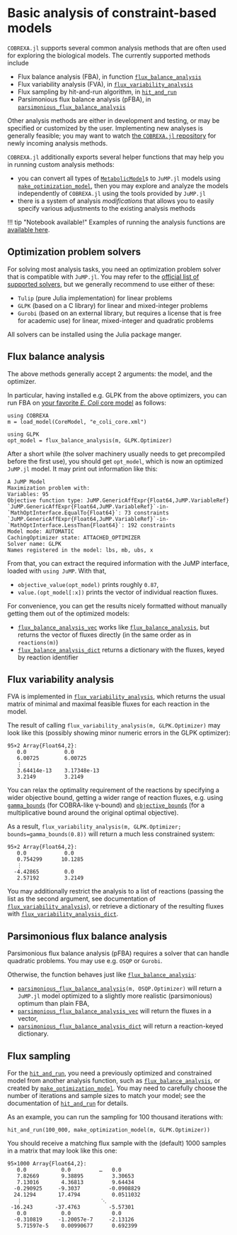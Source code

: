 
# Basic analysis of constraint-based models


`COBREXA.jl` supports several common analysis methods that are often used for
exploring the biological models. The currently supported methods include

- Flux balance analysis (FBA), in function [`flux_balance_analysis`](@ref)
- Flux variability analysis (FVA), in [`flux_variability_analysis`](@ref)
- Flux sampling by hit-and-run algorithm, in [`hit_and_run`](@ref)
- Parsimonious flux balance analysis (pFBA), in
  [`parsimonious_flux_balance_analysis`](@ref)

Other analysis methods are either in development and testing, or may be
specified or customized by the user. Implementing new analyses is generally
feasible; you may want to watch [the `COBREXA.jl`
repository](https://github.com/LCSB-BioCore/COBREXA.jl) for newly incoming
analysis methods.

`COBREXA.jl` additionally exports several helper functions that may help you in
running custom analysis methods:

- you can convert all types of [`MetabolicModel`](@ref)s to `JuMP.jl` models
  using [`make_optimization_model`](@ref), then you may explore and analyze the
  models independently of `COBREXA.jl` using the tools provided by `JuMP.jl`
- there is a system of analysis *modifications* that allows you to easily
  specify various adjustments to the existing analysis methods

!!! tip "Notebook available!"
    Examples of running the analysis functions are [available
    here](../notebooks/2_finding_balance.md).

## Optimization problem solvers

For solving most analysis tasks, you need an optimization problem solver that
is compatible with `JuMP.jl`. You may refer to the [official list of supported
solvers](https://jump.dev/JuMP.jl/stable/installation/#Supported-solvers), but
we generally recommend to use either of these:

- `Tulip` (pure Julia implementation) for linear problems
- `GLPK` (based on a C library) for linear and mixed-integer problems
- `Gurobi` (based on an external library, but requires a license that is free
  for academic use) for linear, mixed-integer and quadratic problems

All solvers can be installed using the Julia package manger.

## Flux balance analysis

The above methods generally accept 2 arguments: the model, and the optimizer.

In particular, having installed e.g. GLPK from the above optimizers, you can
run FBA on [your favorite *E. Coli* core
model](http://bigg.ucsd.edu/models/e_coli_core) as follows:

```
using COBREXA
m = load_model(CoreModel, "e_coli_core.xml")

using GLPK
opt_model = flux_balance_analysis(m, GLPK.Optimizer)
```

After a short while (the solver machinery usually needs to get precompiled
before the first use), you should get `opt_model`, which is now an optimized
`JuMP.jl` model. It may print out information like this:

```
A JuMP Model
Maximization problem with:
Variables: 95
Objective function type: JuMP.GenericAffExpr{Float64,JuMP.VariableRef}
`JuMP.GenericAffExpr{Float64,JuMP.VariableRef}`-in-`MathOptInterface.EqualTo{Float64}`: 73 constraints
`JuMP.GenericAffExpr{Float64,JuMP.VariableRef}`-in-`MathOptInterface.LessThan{Float64}`: 192 constraints
Model mode: AUTOMATIC
CachingOptimizer state: ATTACHED_OPTIMIZER
Solver name: GLPK
Names registered in the model: lbs, mb, ubs, x
```

From that, you can extract the required information with the JuMP interface,
loaded with `using JuMP`. With that,

- `objective_value(opt_model)` prints roughly `0.87`,
- `value.(opt_model[:x])` prints the vector of individual reaction fluxes.

For convenience, you can get the results nicely formatted without manually
getting them out of the optimized models:

- [`flux_balance_analysis_vec`](@ref) works like
  [`flux_balance_analysis`](@ref), but returns the vector of fluxes directly
  (in the same order as in `reactions(m)`)
- [`flux_balance_analysis_dict`](@ref) returns a dictionary with the fluxes,
  keyed by reaction identifier

## Flux variability analysis

FVA is implemented in [`flux_variability_analysis`](@ref), which returns the
usual matrix of minimal and maximal feasible fluxes for each reaction in the
model.

The result of calling `flux_variability_analysis(m, GLPK.Optimizer)` may look
like this (possibly showing minor numeric errors in the GLPK optimizer):

```
95×2 Array{Float64,2}:
   0.0            0.0
   6.00725        6.00725
   ⋮            
   3.64414e-13    3.17348e-13
   3.2149         3.2149
```

You can relax the optimality requirement of the reactions by specifying a wider
objective bound, getting a wider range of reaction fluxes, e.g. using
[`gamma_bounds`](@ref) (for COBRA-like γ-bound) and [`objective_bounds`](@ref)
(for a multiplicative bound around the original optimal objective).

As a result, `flux_variability_analysis(m, GLPK.Optimizer;
bounds=gamma_bounds(0.8))` will return a much less constrained system:

```
95×2 Array{Float64,2}:
   0.0            0.0
   0.754299      10.1285
   ⋮            
  -4.42865        0.0
   2.57192        3.2149
```

You may additionally restrict the analysis to a list of reactions (passing the
list as the second argument, see documentation of
[`flux_variability_analysis`](@ref)), or retrieve a dictionary of the resulting
fluxes with [`flux_variability_analysis_dict`](@ref).

## Parsimonious flux balance analysis

Parsimonious flux balance analysis (pFBA) requires a solver that can handle
quadratic problems. You may use e.g. `OSQP` or `Gurobi`.

Otherwise, the function behaves just like [`flux_balance_analysis`](@ref):

- [`parsimonious_flux_balance_analysis`](@ref)`(m, OSQP.Optimizer)` will return
  a `JuMP.jl` model optimized to a slightly more realistic (parsimonious)
  optimum than plain FBA,
- [`parsimonious_flux_balance_analysis_vec`](@ref) will return the fluxes in a
  vector,
- [`parsimonious_flux_balance_analysis_dict`](@ref) will return a
  reaction-keyed dictionary.

## Flux sampling

For the [`hit_and_run`](@ref), you need a previously optimized and constrained
model from another analysis function, such as [`flux_balance_analysis`](@ref),
or created by [`make_optimization_model`](@ref). You may need to carefully
choose the number of iterations and sample sizes to match your model; see the
documentation of [`hit_and_run`](@ref) for details.

As an example, you can run the sampling for 100 thousand iterations with:
```
hit_and_run(100_000, make_optimization_model(m, GLPK.Optimizer))
```

You should receive a matching flux sample with the (default) 1000 samples in a
matrix that may look like this one:
```
95×1000 Array{Float64,2}:
   0.0           0.0         …   0.0
   7.82669       9.38895         3.30653
   7.13016       4.36813         9.64434
  -0.290925     -9.3037         -0.0908829
  24.1294       17.4794          0.0511032
   ⋮                         ⋱  
 -16.243       -37.4763         -5.57301
   0.0           0.0             0.0
  -0.310819     -1.20057e-7     -2.13126
   5.71597e-5    0.00990677      0.692399
```
